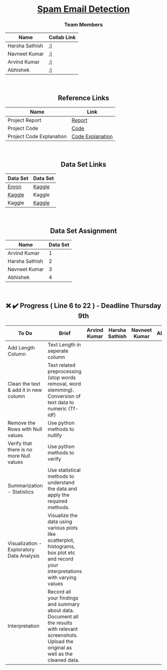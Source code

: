<div align = "center">

# [Spam Email Detection](#)

### Team Members

| Name           | Collab Link |
|----------------|---------------|
| Harsha Sathish   | [:)](#) |  
| Navneet Kumar    | [:)](#) |  
| Arvind Kumar    | [:)](#)  |  
| Abhishek   | [:)](#)  |
  
  
<br/>
  
## Reference Links

| Name           | Link |
|----------------|---------------|
| Project Report    | [Report](https://pythonbaba.com/email-spam-classification-project-report/) |
| Project Code    | [Code](https://github.com/Sumit-Rakesh/Email-Spam-Detection-classification-project-in-python/blob/main/email_spam_classifier.ipynb) |
| Project Code Explanation    | [Code Explanation](https://pythonbaba.com/python-code-for-email-spam-classification-using-machine-learning/)  |
  
  
<br/>
  
## Data Set Links

| Data Set | Data Set |
|----------------|---------------|
| [Enron](http://www2.aueb.gr/users/ion/data/enron-spam/) | [Kaggle](https://www.kaggle.com/ganiyuolalekan/spam-assassin-email-classification-dataset) | 
| [Kaggle](https://www.kaggle.com/ozlerhakan/spam-or-not-spam-dataset) | Kaggle | [Kaggle](https://www.kaggle.com/pramodgupta92/fraud-email-datasets) | 
| Kaggle | [Kaggle](https://www.kaggle.com/harshsinha1234/email-spam-classification) | Kaggle | [Kaggle](https://www.kaggle.com/venky73/spam-mails-dataset) | 

<br/>

  
## Data Set Assignment

| Name           | Data Set |
|----------------|---------------|
| Arvind Kumar    | 1 |
| Harsha Sathish   | 2  |  
| Navneet Kumar    | 3 |    
| Abhishek   | 4 | 
  
  
<br/>
  
##  :x: :heavy_check_mark: Progress ( Line 6 to 22 ) - Deadline Thursday 9th

| To Do           | Brief | Arvind Kumar | Harsha Sathish | Navneet Kumar  | Abhishek |
|----------------|---------------|---------------|----------------|---------------|---------------|
|  Add Length Column   | Text Length in seperate column |  |  |  ||
|  Clean the text & add it in new column   |  Text related preprocessing (stop words removal, word stemming). Conversion of text data to numeric (Tf-idf) |  |  |  |  |
|  Remove the Rows with Null values   | Use python methods to nullify |  |  |  |  |  |
|  Verify that there is no more Null values   | Use python methods to verify |  |  |  |  |  |
|  Summarization - Statistics  | Use statistical methods to understand the data and apply the required methods. |  |  |  |  |  |
|  Visualization - Exploratory Data Analysis  | Visualize the data using various plots like scatterplot, histograms, box plot etc and record your interpretations with varying values |  |  |  |  |  |
|  Interpretation  | Record all your findings and summary about data. Document all the results with relevant screenshots. Upload the original as well as the cleaned data. |  |  | |  |  |
  
</div>

